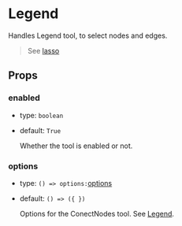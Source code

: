 # Legend

Handles Legend tool, to select nodes and edges.

> See [lasso](https://doc.linkurio.us/ogma/latest/api.html#Ogma-tools-legend)

## Props

### enabled

- type: `boolean`
- default: `True`

  Whether the tool is enabled or not.

### options

- type: `() => options:`[options](https://doc.linkurious.com/ogma/latest/api.html#Ogma-tools-legend)
- default: `() => ({ })`

  Options for the ConectNodes tool. See [Legend](https://doc.linkurious.com/ogma/latest/api.html#Ogma-tools-legend).
